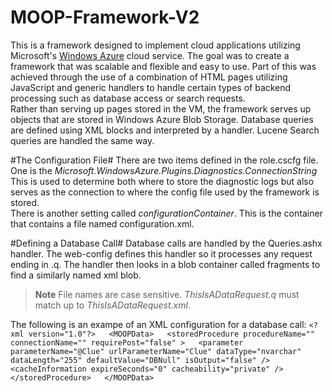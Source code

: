 MOOP-Framework-V2
=================
This is a framework designed to implement cloud applications utilizing Microsoft's [Windows Azure](http://windows.azure.com) 
cloud service. The goal was to create a framework that was scalable and flexible and easy to use. Part of this was 
achieved through the use of a combination of HTML pages utilizing JavaScript and generic handlers to handle certain 
types of backend processing such as database access or search requests.  
Rather than serving up pages stored in the VM, the framework serves up objects that are stored in Windows Azure 
Blob Storage. Database queries are defined using XML blocks and interpreted by a handler. Lucene Search queries are 
handled the same way.

#The Configuration File#
There are two items defined in the role.cscfg file. One is the *Microsoft.WindowsAzure.Plugins.Diagnostics.ConnectionString*
This is used to determine both where to store the diagnostic logs but also serves as the connection to where the
config file used by the framework is stored.  
There is another setting called *configurationContainer*. This is the container that contains a file named 
configuration.xml. 

#Defining a Database Call#
Database calls are handled by the Queries.ashx handler. The web-config defines this handler so it processes any 
request ending in .q. The handler then looks in a blob container called fragments to find a similarly named xml
blob.
>**Note** File names are case sensitive. *ThisIsADataRequest.q* must match up to *ThisIsADataRequest.xml*.  

The following is an exampe of an XML configuration for a database call:
`<?xml version="1.0"?>  
<MOOPData>  
<storedProcedure procedureName="" connectionName="" requirePost="false" >  
<parameter parameterName="@Clue" urlParameterName="Clue" dataType="nvarchar" dataLength="255" defaultValue="DBNull" isOutput="false" />  
<cacheInformation expireSeconds="0" cacheability="private" />  
</storedProcedure>  
</MOOPData>`  

